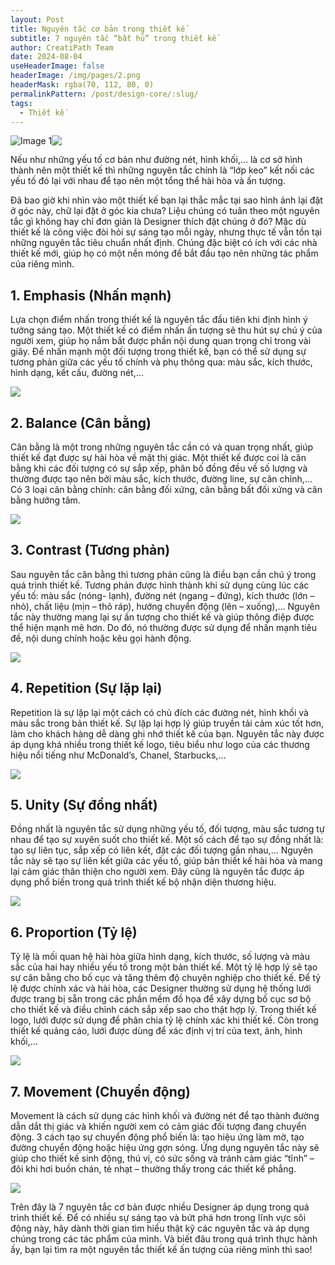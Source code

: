 ```yaml
---
layout: Post
title: Nguyên tắc cơ bản trong thiết kế
subtitle: 7 nguyên tắc “bất hủ” trong thiết kế
author: CreatiPath Team
date: 2024-08-04
useHeaderImage: false
headerImage: /img/pages/2.png
headerMask: rgba(70, 112, 80, 0)
permalinkPattern: /post/design-core/:slug/
tags:
  - Thiết kế
---
```


<img src="https://count-viewer.vercel.app//api/blog/view?url=https://creatipath.github.io/post/design-core/timeless-design-principles" alt="Image 1" style="float: left">


![](../../.vuepress/public/img/pages/nguyen-tac-co-ban-trong-thiet-ke.png)

Nếu như những yếu tố cơ bản như đường nét, hình khối,… là cơ sở hình thành nên một thiết kế thì những nguyên tắc chính là “lớp keo” kết nối các yếu tố đó lại với nhau để tạo nên một tổng thể hài hòa và ấn tượng. 

Đã bao giờ khi nhìn vào một thiết kế bạn lại thắc mắc tại sao hình ảnh lại đặt ở góc này, chữ lại đặt ở góc kia chưa? Liệu chúng có tuân theo một nguyên tắc gì không hay chỉ đơn giản là Designer thích đặt chúng ở đó? Mặc dù thiết kế là công việc đòi hỏi sự sáng tạo mỗi ngày, nhưng thực tế vẫn tồn tại những nguyên tắc tiêu chuẩn nhất định. Chúng đặc biệt có ích với các nhà thiết kế mới, giúp họ có một nền móng để bắt đầu tạo nên những tác phẩm của riêng mình. 
 
## 1. Emphasis (Nhấn mạnh)
Lựa chọn điểm nhấn trong thiết kế là nguyên tắc đầu tiên khi định hình ý tưởng sáng tạo. Một thiết kế có điểm nhấn ấn tượng sẽ thu hút sự chú ý của người xem, giúp họ nắm bắt được phần nội dung quan trọng chỉ trong vài giây.
Để nhấn mạnh một đối tượng trong thiết kế, bạn có thể sử dụng sự tương phản giữa các yếu tố chính và phụ thông qua: màu sắc, kích thước, hình dạng, kết cấu, đường nét,… 

![](../../.vuepress/public/img/in-post/section1/1.png)
 
## 2. Balance (Cân bằng)
Cân bằng là một trong những nguyên tắc cần có và quan trọng nhất, giúp thiết kế đạt được sự hài hòa về mặt thị giác. Một thiết kế được coi là cân bằng khi các đối tượng có sự sắp xếp, phân bố đồng đều về số lượng và thường được tạo nên bởi màu sắc, kích thước, đường line, sự căn chỉnh,… 
Có 3 loại cân bằng chính: cân bằng đối xứng, cân bằng bất đối xứng và cân bằng hướng tâm.


![](../../.vuepress/public/img/in-post/section1/2.jpg)
 
## 3. Contrast (Tương phản)
Sau nguyên tắc cân bằng thì tương phản cũng là điều bạn cần chú ý trong quá trình thiết kế. Tương phản được hình thành khi sử dụng cùng lúc các yếu tố: màu sắc (nóng- lạnh), đường nét (ngang – đứng), kích thước (lớn – nhỏ), chất liệu (mịn – thô ráp), hướng chuyển động (lên – xuống),…
Nguyên tắc này thường mang lại sự ấn tượng cho thiết kế và giúp thông điệp được thể hiện mạnh mẽ hơn. Do đó, nó thường được sử dụng để nhấn mạnh tiêu đề, nội dung chính hoặc kêu gọi hành động.
 
 
![](../../.vuepress/public/img/in-post/section1/3.png)

## 4. Repetition (Sự lặp lại)
Repetition là sự lặp lại một cách có chủ đích các đường nét, hình khối và màu sắc trong bản thiết kế. 
Sự lặp lại hợp lý giúp truyền tải cảm xúc tốt hơn, làm cho khách hàng dễ dàng ghi nhớ thiết kế của bạn. Nguyên tắc này được áp dụng khá nhiều trong thiết kế logo, tiêu biểu như logo của các thương hiệu nổi tiếng như McDonald’s, Chanel, Starbucks,…


![](../../.vuepress/public/img/in-post/section1/4.png)
 
## 5. Unity (Sự đồng nhất)
Đồng nhất là nguyên tắc sử dụng những yếu tố, đối tượng, màu sắc tương tự nhau để tạo sự xuyên suốt cho thiết kế. Một số cách để tạo sự đồng nhất là: tạo sự liên tục, sắp xếp có liên kết, đặt các đối tượng gần nhau,…
Nguyên tắc này sẽ tạo sự liên kết giữa các yếu tố, giúp bản thiết kế hài hòa và mang lại cảm giác thân thiện cho người xem. Đây cũng là nguyên tắc được áp dụng phổ biến trong quá trình thiết kế bộ nhận diện thương hiệu. 


![](../../.vuepress/public/img/in-post/section1/5.jpg)
 
## 6. Proportion (Tỷ lệ)
Tỷ lệ là mối quan hệ hài hòa giữa hình dạng, kích thước, số lượng và màu sắc của hai hay nhiều yếu tố trong một bản thiết kế. Một tỷ lệ hợp lý sẽ tạo sự cân bằng cho bố cục và tăng thêm độ chuyên nghiệp cho thiết kế. 
Để tỷ lệ được chính xác và hài hòa, các Designer thường sử dụng hệ thống lưới được trang bị sẵn trong các phần mềm đồ họa để xây dựng bố cục sơ bộ cho thiết kế và điều chỉnh cách sắp xếp sao cho thật hợp lý. Trong thiết kế logo, lưới được sử dụng để phân chia tỷ lệ chính xác khi thiết kế. Còn trong thiết kế quảng cáo, lưới được dùng để xác định vị trí của text, ảnh, hình khối,… 


![](../../.vuepress/public/img/in-post/section1/6.png)
 
## 7. Movement (Chuyển động)
Movement là cách sử dụng các hình khối và đường nét để tạo thành đường dẫn dắt thị giác và khiến người xem có cảm giác đối tượng đang chuyển động. 3 cách tạo sự chuyển động phổ biến là: tạo hiệu ứng làm mờ, tạo đường chuyển động hoặc hiệu ứng gợn sóng. 
Ứng dụng nguyên tắc này sẽ giúp cho thiết kế sinh động, thú vị, có sức sống và tránh cảm giác “tĩnh” – đôi khi hơi buồn chán, tẻ nhạt –  thường thấy trong các thiết kế phẳng.


![](../../.vuepress/public/img/in-post/section1/7.png)
 
Trên đây là 7 nguyên tắc cơ bản được nhiều Designer áp dụng trong quá trình thiết kế. Để có nhiều sự sáng tạo và bứt phá hơn trong lĩnh vực sôi động này, hãy dành thời gian tìm hiểu thật kỹ các nguyên tắc và áp dụng chúng trong các tác phẩm của mình. Và biết đâu trong quá trình thực hành ấy, bạn lại tìm ra một nguyên tắc thiết kế ấn tượng của riêng mình thì sao!

